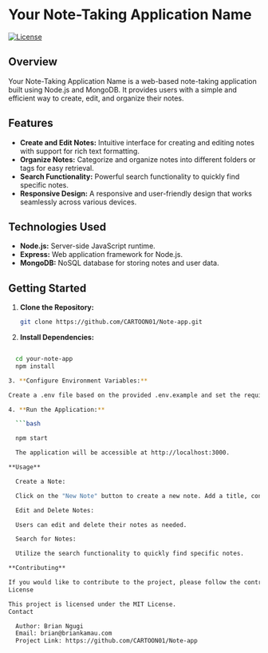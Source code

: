 # Your Note-Taking Application Name

[![License](https://img.shields.io/badge/License-MIT-blue.svg)](LICENSE)

## Overview

Your Note-Taking Application Name is a web-based note-taking application built using Node.js and MongoDB. It provides users with a simple and efficient way to create, edit, and organize their notes.

## Features

- **Create and Edit Notes:** Intuitive interface for creating and editing notes with support for rich text formatting.
- **Organize Notes:** Categorize and organize notes into different folders or tags for easy retrieval.
- **Search Functionality:** Powerful search functionality to quickly find specific notes.
- **Responsive Design:** A responsive and user-friendly design that works seamlessly across various devices.

## Technologies Used

- **Node.js:** Server-side JavaScript runtime.
- **Express:** Web application framework for Node.js.
- **MongoDB:** NoSQL database for storing notes and user data.

## Getting Started

1. **Clone the Repository:**

   ```bash
   git clone https://github.com/CARTOON01/Note-app.git


2. **Install Dependencies:**

  ```bash

    cd your-note-app
    npm install

3. **Configure Environment Variables:**

Create a .env file based on the provided .env.example and set the required variables, such as MongoDB connection string and session secret.

4. **Run the Application:**

    ```bash

    npm start

    The application will be accessible at http://localhost:3000.

**Usage**

    Create a Note:

    Click on the "New Note" button to create a new note. Add a title, content, and organize it into folders or tags.

    Edit and Delete Notes:

    Users can edit and delete their notes as needed.

    Search for Notes:

    Utilize the search functionality to quickly find specific notes.

**Contributing**

If you would like to contribute to the project, please follow the contribution guidelines.
License

This project is licensed under the MIT License.
Contact

    Author: Brian Ngugi
    Email: brian@briankamau.com
    Project Link: https://github.com/CARTOON01/Note-app
